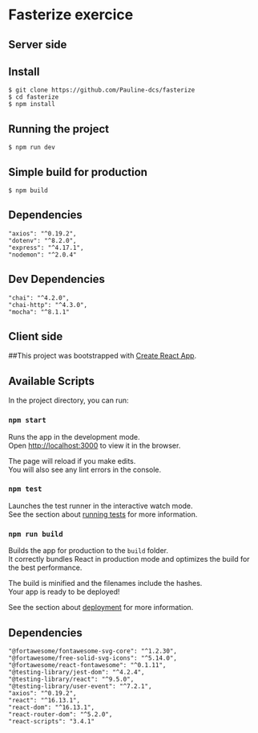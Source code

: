 # Fasterize exercice 

## Server side 

## Install

    $ git clone https://github.com/Pauline-dcs/fasterize
    $ cd fasterize
    $ npm install


## Running the project

    $ npm run dev

## Simple build for production

    $ npm build
    
 ## Dependencies 

	"axios": "^0.19.2",
	"dotenv": "^8.2.0",
	"express": "^4.17.1",
	"nodemon": "^2.0.4"
    
## Dev Dependencies 

	"chai": "^4.2.0",
	"chai-http": "^4.3.0",
 	"mocha": "^8.1.1"


## Client side 

##This project was bootstrapped with [Create React App](https://github.com/facebook/create-react-app).
 
## Available Scripts

In the project directory, you can run:

### `npm start`

Runs the app in the development mode.<br />
Open [http://localhost:3000](http://localhost:3000) to view it in the browser.

The page will reload if you make edits.<br />
You will also see any lint errors in the console.

### `npm test`

Launches the test runner in the interactive watch mode.<br />
See the section about [running tests](https://facebook.github.io/create-react-app/docs/running-tests) for more information.

### `npm run build`

Builds the app for production to the `build` folder.<br />
It correctly bundles React in production mode and optimizes the build for the best performance.

The build is minified and the filenames include the hashes.<br />
Your app is ready to be deployed!

See the section about [deployment](https://facebook.github.io/create-react-app/docs/deployment) for more information.

## Dependencies 

	"@fortawesome/fontawesome-svg-core": "^1.2.30",
	"@fortawesome/free-solid-svg-icons": "^5.14.0",
	"@fortawesome/react-fontawesome": "^0.1.11",
	"@testing-library/jest-dom": "^4.2.4",
	"@testing-library/react": "^9.5.0",
	"@testing-library/user-event": "^7.2.1",
	"axios": "^0.19.2",
	"react": "^16.13.1",
	"react-dom": "^16.13.1",
	"react-router-dom": "^5.2.0",
	"react-scripts": "3.4.1"
    
 
